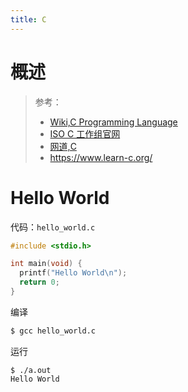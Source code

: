 ```yaml
---
title: C
---
```


# 概述

> 参考：
> - [Wiki,C Programming Language](<https://en.wikipedia.org/wiki/C_(programming_language)>)
> - [ISO C 工作组官网](http://www.open-std.org/jtc1/sc22/wg14/)
> - [网道,C](https://wangdoc.com/clang/)
> - <https://www.learn-c.org/>

# Hello World

代码：`hello_world.c`

```c
#include <stdio.h>

int main(void) {
  printf("Hello World\n");
  return 0;
}
```

编译

```bash
$ gcc hello_world.c
```

运行

```shell
$ ./a.out
Hello World
```
